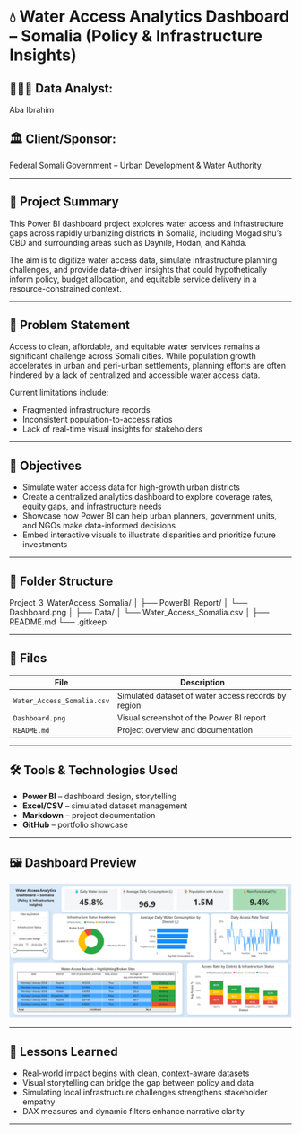 # 💧 Water Access Analytics Dashboard – Somalia (Policy & Infrastructure Insights)

## 👨🏽‍💻 Data Analyst:
Aba Ibrahim

## 🏛️ Client/Sponsor:
Federal Somali Government – Urban Development & Water Authority. 

---

## 📌 Project Summary
This Power BI dashboard project explores water access and infrastructure gaps across rapidly urbanizing districts in Somalia, including Mogadishu’s CBD and surrounding areas such as Daynile, Hodan, and Kahda.

The aim is to digitize water access data, simulate infrastructure planning challenges, and provide data-driven insights that could hypothetically inform policy, budget allocation, and equitable service delivery in a resource-constrained context.

---

## 🚨 Problem Statement
Access to clean, affordable, and equitable water services remains a significant challenge across Somali cities. While population growth accelerates in urban and peri-urban settlements, planning efforts are often hindered by a lack of centralized and accessible water access data.

Current limitations include:
- Fragmented infrastructure records
- Inconsistent population-to-access ratios
- Lack of real-time visual insights for stakeholders

---

## 🎯 Objectives
- Simulate water access data for high-growth urban districts
- Create a centralized analytics dashboard to explore coverage rates, equity gaps, and infrastructure needs
- Showcase how Power BI can help urban planners, government units, and NGOs make data-informed decisions
- Embed interactive visuals to illustrate disparities and prioritize future investments

---

## 📁 Folder Structure
Project_3_WaterAccess_Somalia/
│
├── PowerBI_Report/
│ └── Dashboard.png
│
├── Data/
│ └── Water_Access_Somalia.csv
│
├── README.md
└── .gitkeep

---

## 📂 Files

| File                        | Description                                         |
|----------------------------|-----------------------------------------------------|
| `Water_Access_Somalia.csv` | Simulated dataset of water access records by region |
| `Dashboard.png`            | Visual screenshot of the Power BI report            |
| `README.md`                | Project overview and documentation                  |

---

## 🛠 Tools & Technologies Used

- **Power BI** – dashboard design, storytelling
- **Excel/CSV** – simulated dataset management
- **Markdown** – project documentation
- **GitHub** – portfolio showcase

---

## 🖼️ Dashboard Preview

![Dashboard Overview](./PowerBI_Report/Dashboard.png)

---

## 📘 Lessons Learned

- Real-world impact begins with clean, context-aware datasets
- Visual storytelling can bridge the gap between policy and data
- Simulating local infrastructure challenges strengthens stakeholder empathy
- DAX measures and dynamic filters enhance narrative clarity

---

